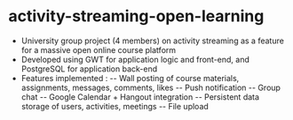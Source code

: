 activity-streaming-open-learning
================================
- University group project (4 members) on activity streaming as a feature for a massive open online course platform
- Developed using GWT for application logic and front-end, and PostgreSQL for application back-end
- Features implemented :
		-- Wall posting of course materials, assignments, messages, comments, likes
		-- Push notification 
		-- Group chat 
		-- Google Calendar + Hangout integration
		-- Persistent data storage of users, activities, meetings
		-- File upload
		
